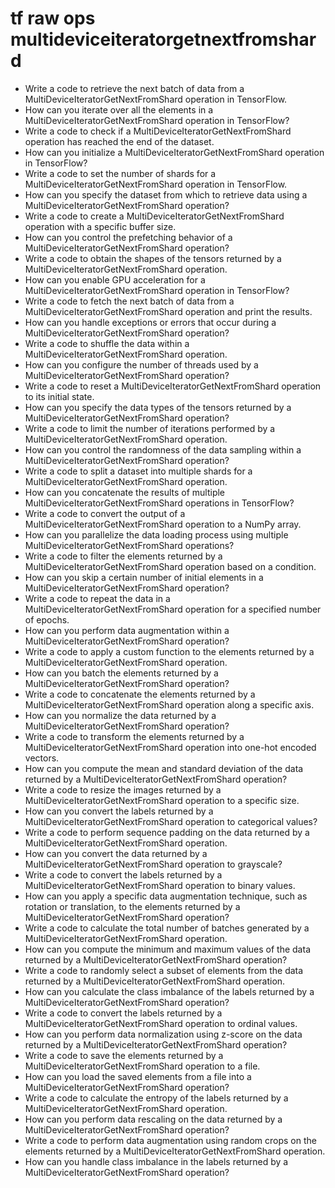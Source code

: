 # tf raw ops multideviceiteratorgetnextfromshard

- Write a code to retrieve the next batch of data from a MultiDeviceIteratorGetNextFromShard operation in TensorFlow.
- How can you iterate over all the elements in a MultiDeviceIteratorGetNextFromShard operation in TensorFlow?
- Write a code to check if a MultiDeviceIteratorGetNextFromShard operation has reached the end of the dataset.
- How can you initialize a MultiDeviceIteratorGetNextFromShard operation in TensorFlow?
- Write a code to set the number of shards for a MultiDeviceIteratorGetNextFromShard operation in TensorFlow.
- How can you specify the dataset from which to retrieve data using a MultiDeviceIteratorGetNextFromShard operation?
- Write a code to create a MultiDeviceIteratorGetNextFromShard operation with a specific buffer size.
- How can you control the prefetching behavior of a MultiDeviceIteratorGetNextFromShard operation?
- Write a code to obtain the shapes of the tensors returned by a MultiDeviceIteratorGetNextFromShard operation.
- How can you enable GPU acceleration for a MultiDeviceIteratorGetNextFromShard operation in TensorFlow?
- Write a code to fetch the next batch of data from a MultiDeviceIteratorGetNextFromShard operation and print the results.
- How can you handle exceptions or errors that occur during a MultiDeviceIteratorGetNextFromShard operation?
- Write a code to shuffle the data within a MultiDeviceIteratorGetNextFromShard operation.
- How can you configure the number of threads used by a MultiDeviceIteratorGetNextFromShard operation?
- Write a code to reset a MultiDeviceIteratorGetNextFromShard operation to its initial state.
- How can you specify the data types of the tensors returned by a MultiDeviceIteratorGetNextFromShard operation?
- Write a code to limit the number of iterations performed by a MultiDeviceIteratorGetNextFromShard operation.
- How can you control the randomness of the data sampling within a MultiDeviceIteratorGetNextFromShard operation?
- Write a code to split a dataset into multiple shards for a MultiDeviceIteratorGetNextFromShard operation.
- How can you concatenate the results of multiple MultiDeviceIteratorGetNextFromShard operations in TensorFlow?
- Write a code to convert the output of a MultiDeviceIteratorGetNextFromShard operation to a NumPy array.
- How can you parallelize the data loading process using multiple MultiDeviceIteratorGetNextFromShard operations?
- Write a code to filter the elements returned by a MultiDeviceIteratorGetNextFromShard operation based on a condition.
- How can you skip a certain number of initial elements in a MultiDeviceIteratorGetNextFromShard operation?
- Write a code to repeat the data in a MultiDeviceIteratorGetNextFromShard operation for a specified number of epochs.
- How can you perform data augmentation within a MultiDeviceIteratorGetNextFromShard operation?
- Write a code to apply a custom function to the elements returned by a MultiDeviceIteratorGetNextFromShard operation.
- How can you batch the elements returned by a MultiDeviceIteratorGetNextFromShard operation?
- Write a code to concatenate the elements returned by a MultiDeviceIteratorGetNextFromShard operation along a specific axis.
- How can you normalize the data returned by a MultiDeviceIteratorGetNextFromShard operation?
- Write a code to transform the elements returned by a MultiDeviceIteratorGetNextFromShard operation into one-hot encoded vectors.
- How can you compute the mean and standard deviation of the data returned by a MultiDeviceIteratorGetNextFromShard operation?
- Write a code to resize the images returned by a MultiDeviceIteratorGetNextFromShard operation to a specific size.
- How can you convert the labels returned by a MultiDeviceIteratorGetNextFromShard operation to categorical values?
- Write a code to perform sequence padding on the data returned by a MultiDeviceIteratorGetNextFromShard operation.
- How can you convert the data returned by a MultiDeviceIteratorGetNextFromShard operation to grayscale?
- Write a code to convert the labels returned by a MultiDeviceIteratorGetNextFromShard operation to binary values.
- How can you apply a specific data augmentation technique, such as rotation or translation, to the elements returned by a MultiDeviceIteratorGetNextFromShard operation?
- Write a code to calculate the total number of batches generated by a MultiDeviceIteratorGetNextFromShard operation.
- How can you compute the minimum and maximum values of the data returned by a MultiDeviceIteratorGetNextFromShard operation?
- Write a code to randomly select a subset of elements from the data returned by a MultiDeviceIteratorGetNextFromShard operation.
- How can you calculate the class imbalance of the labels returned by a MultiDeviceIteratorGetNextFromShard operation?
- Write a code to convert the labels returned by a MultiDeviceIteratorGetNextFromShard operation to ordinal values.
- How can you perform data normalization using z-score on the data returned by a MultiDeviceIteratorGetNextFromShard operation?
- Write a code to save the elements returned by a MultiDeviceIteratorGetNextFromShard operation to a file.
- How can you load the saved elements from a file into a MultiDeviceIteratorGetNextFromShard operation?
- Write a code to calculate the entropy of the labels returned by a MultiDeviceIteratorGetNextFromShard operation.
- How can you perform data rescaling on the data returned by a MultiDeviceIteratorGetNextFromShard operation?
- Write a code to perform data augmentation using random crops on the elements returned by a MultiDeviceIteratorGetNextFromShard operation.
- How can you handle class imbalance in the labels returned by a MultiDeviceIteratorGetNextFromShard operation?